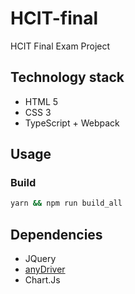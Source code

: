 # HCIT-final

HCIT Final Exam Project

## Technology stack

* HTML 5
* CSS 3
* TypeScript + Webpack

## Usage

### Build

```bash
yarn && npm run build_all
```

## Dependencies

* JQuery
* [anyDriver](https://github.com/evi0s/anyDriver)
* Chart.Js
